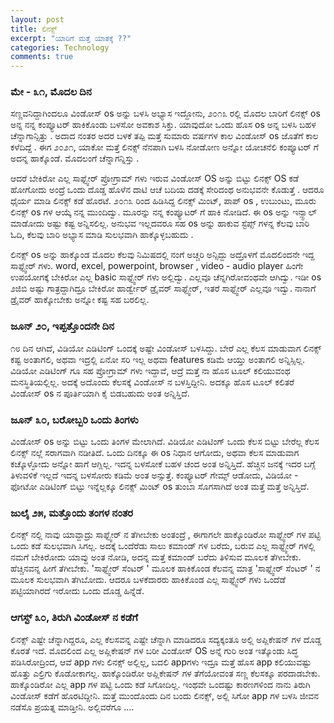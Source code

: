 ```yaml
---
layout: post
title: ಲಿನಕ್ಸ್
excerpt: "ಯಾರಿಗೆ ಮತ್ತೆ ಯಾತಕ್ಕೆ ??"
categories: Technology
comments: true
---
```


### **ಮೇ - ೩೧, ಮೊದಲ ದಿನ** <br>
<p> ಸಣ್ಣವನಿದ್ದಾಗಿಂದಲೂ ವಿಂಡೋಸ್ os ಅನ್ನು  ಬಳಸಿ ಅಭ್ಯಾಸ ಇದ್ದೋನು, ೨೦೧೩ ರಲ್ಲಿ ಮೊದಲ ಬಾರಿಗೆ ಲಿನಕ್ಸ್ os  ಅನ್ನ ನನ್ನ ಕಂಪ್ಯೂಟರ್ ಹಾಕಿಕೊಂಡು ಬಳಸೋ ಅವಕಾಶ ಸಿಕ್ತು. ಯಾವುದೋ ಒಂದು ಹೊಸ os ಅನ್ನ ಬಳಸಿ ಬಹಳ ಚೆನ್ನಾಗಾನ್ಸಿತ್ತು  . ಅದಾದ ನಂತರ ಅದರ ಬಳಕೆ ತಪ್ಪಿ ಮತ್ತೆ ಸುಮಾರು ವರ್ಷಗಳ ಕಾಲ ವಿಂಡೋಸ್ os ಜೊತೆಗೆ ಕಾಲ ಕಳೆದಿದ್ದೆ . ಈಗ ೨೦೨೧, ಯಾಕೋ ಮತ್ತೆ ಲಿನಕ್ಸ್ ನೆನಪಾಗಿ ಬಳಸಿ ನೋಡೋಣ ಅನ್ನೋ ಯೋಚನೆಲಿ ಕಂಪ್ಯೂಟರ್ ಗೆ ಅದನ್ನ ಹಾಕ್ಕೊಂಡೆ. ಮೊದಲಂಗೆ ಚೆನ್ನಾಗನ್ನಿಸ್ತು . </p>

<p>
ಆದರೆ ಬೇಕಿರೋ ಎಲ್ಲ ಸಾಫ್ಟ್ವೇರ್ ಪ್ರೋಗ್ರಾಮ್ ಗಳು ಇರುವ ವಿಂಡೋಸ್ OS   ಅನ್ನು ಬಿಟ್ಟು ಲಿನಕ್ಸ್ OS  ಕಡೆ ಹೋಗೋದು ಅಂದ್ರೆ ಒಂದು ದೊಡ್ಡ ಹೊಳೆನ ದಾಟಿ ಆಚೆ ಬದಿಯ ದಡಕ್ಕೆ ಸೇರಿದಂಥ ಅನುಭವನೇ ಕೊಡುತ್ತೆ . ಆದರೂ ಧೈರ್ಯ ಮಾಡಿ ಲಿನಕ್ಸ್ ಕಡೆ ಹೊರಟೆ. 
೨೦೧೩ ರಿಂದ ಹಿಡಿಸಿದ್ದ ಲಿನಕ್ಸ್ ಮಿಂಟ್, ಪಾಪ್ os , ಉಬುಂಟು, ಮೂರು ಲಿನಕ್ಸ್ os ಗಳ ಆಯ್ಕೆ ನನ್ನ ಮುಂದಿದ್ವು. ಮೂರನ್ನು ನನ್ನ ಕಂಪ್ಯೂಟರ್ ಗೆ ಹಾಕಿ ನೋಡಿದೆ. ಈ os ಅನ್ನು ಇನ್ಸ್ಟಾಲ್ ಮಾಡೋದು ಅಷ್ಟು ಕಷ್ಟ ಅನ್ನಿಸಲಿಲ್ಲ. ಅನುಭವ ಇಲ್ಲದವರೂ ಸಹ os ಅನ್ನು ಹಾಕುವ ಸ್ಟೆಪ್ಸ್ ಗಳನ್ನ ಕೆಲವು ಬಾರಿ ಓದಿ, ಕೆಲವು ಬಾರಿ ಅಭ್ಯಾಸ ಮಾಡಿ ಸುಲಭವಾಗಿ ಹಾಕ್ಕೊಳ್ಳಬಹುದು . 
</p>

<p>ಲಿನಕ್ಸ್ os ಅನ್ನು ಹಾಕ್ಕೊಂಡ ಮೊದಲ ಕೆಲವು ನಿಮಿಷದಲ್ಲಿ ನಂಗೆ ಅಚ್ಚರಿ ಅನ್ಸಿದ್ದು ಅದ್ರೊಳಗೆ ಮೊದಲಿಂದನೇ ಇದ್ದ ಸಾಫ್ಟ್ವೇರ್ ಗಳು. word, excel, powerpoint, browser , video - audio player ಹಿಂಗೇ ಉಪಯೋಗಕ್ಕೆ ಬೇಕಿರೋ ಎಲ್ಲ basic ಸಾಫ್ಟ್ವೇರ್ ಗಳು ಅಲ್ಲಿದ್ವು. ಎಲ್ಲವೂ ಚೆನ್ನಗಿರೋವಂಥವೇ ಆಗಿದ್ವು. ಇಡೀ os ೨ಜಿಬಿ ಅಷ್ಟು ಗಾತ್ರದ್ದಾಗಿದ್ರೂ ಬೇಕಿರೋ ಹಾರ್ಡ್ವೇರ್ ಡ್ರೈವರ್ ಸಾಫ್ಟ್ವೇರ್, ಇತರೆ ಸಾಫ್ಟ್ವೇರ್ ಎಲ್ಲವೂ ಇದ್ವು. ನಾನಾಗೆ ಡ್ರೈವರ್ ಹಾಕ್ಕೋಬೇಕು ಅನ್ನೋ ಕಷ್ಟ ಸಹ ಬರಲಿಲ್ಲ. 
</p>

### **ಜೂನ್ ೨೦, ಇಪ್ಪತ್ತೊಂದನೇ ದಿನ** <br>
<p> ೧೮ ದಿನ ಆಗಿದೆ, ವಿಡಿಯೋ ಎಡಿಟಿಂಗ್ ಒಂದಕ್ಕೆ ಅಷ್ಟೇ ವಿಂಡೋಸ್ ಬಳಸಿದ್ದು. ಬೇರೆ ಎಲ್ಲ ಕೆಲಸ ಮಾಡುವಾಗ ಲಿನಕ್ಸ್ ಕಷ್ಟ ಅಂತಾಗಲಿ, ಅಥವಾ ಇದ್ರಲ್ಲಿ ಏನೋ ಸರಿ ಇಲ್ಲ ಅಥವಾ features ಕಡಿಮೆ ಆಯ್ತು ಅಂತಾಗಲಿ ಅನ್ನಿಸ್ಸಿಲ್ಲ. ವಿಡಿಯೋ ಎಡಿಟಿಂಗ್ ಗೂ ಸಹ ಪ್ರೋಗ್ರಾಮ್ ಗಳು ಇದ್ದಾವೆ, ಆದ್ರೆ ಮತ್ತೆ ನಾ ಹೊಸ ಟೂಲ್ ಕಲಿಯುವಂಥ ಮನಸ್ಥಿತಿಯಲ್ಲಿಲ್ಲ. ಅದಕ್ಕೆ ಅದೊಂದು ಕೆಲಸಕ್ಕೆ ವಿಂಡೋಸ್ ನ ಬಳಸ್ತಿದ್ದೀನಿ. ಅದಕ್ಕೂ ಹೊಸ ಟೂಲ್ ಕಲಿತರೆ ವಿಂಡೋಸ್ os  ನ ಪೂರ್ತಿಯಾಗಿ ಕೈ ಬಿಡಬಹುದು  ಅಂತ ಅನ್ನಿಸ್ತಿದೆ. </p>

### **ಜೂನ್ ೩೦, ಬರೋಬ್ಬರಿ ಒಂದು ತಿಂಗಳು** <br>

<p> ವಿಂಡೋಸ್ os ಅನ್ನು ಬಿಟ್ಟು ಒಂದು ತಿಂಗಳ ಮೇಲಾಗಿದೆ. ವಿಡಿಯೋ ಎಡಿಟಿಂಗ್ ಒಂದು ಕೆಲಸ ಬಿಟ್ಟು ಬೇರೆಲ್ಲ ಕೆಲಸ ಲಿನಕ್ಸ್ ನಲ್ಲೆ ಸರಾಗವಾಗಿ ನಡೀತಿದೆ. ಒಂದು ದಿನಕ್ಕೂ ಈ os ನಿಧಾನ ಆಗೋದು, ಅಥವಾ ಕೆಲಸ ಮಾಡುವಾಗ ಕಚ್ಕೊಳ್ಳೋದು ಅನ್ನೋ ಹಾಗೆ ಆಗ್ಲಿಲ್ಲ. ಇದನ್ನ ಬಳಸೋಕೆ ಬಹಳ ಚಂದ ಅಂತ ಅನ್ನಿಸ್ತಿದೆ. ಹೆಚ್ಚಿನ ಜನಕ್ಕೆ ಇದರ ಬಗ್ಗೆ ತಿಳುವಳಿಕೆ ಇಲ್ಲದೆ ಇದನ್ನ ಬಳಸೋರು ಕಡಿಮೆ ಅಂತ ಅನ್ಸುತ್ತೆ. ಕಂಪ್ಯೂಟರ್ ಗೇಮ್ಸ್  ಆಡೋದು, ವಿಡಿಯೋ - ಫೋಟೋ ಎಡಿಟಿಂಗ್ ಬಿಟ್ಟು ಇನ್ನೆಲ್ಲಕ್ಕೂ ಲಿನಕ್ಸ್ ಮಿಂಟ್ os ತುಂಬಾ ಸೊಗಸಾಗಿದೆ ಅಂತ ಮತ್ತೆ ಮತ್ತೆ ಅನ್ನಿಸ್ತಿದೆ.  
</p>

### **ಜುಲೈ ೨೫, ಮತ್ತೊಂದು ತಂಗಳ ನಂತರ** <br>

<p> ಲಿನಕ್ಸ್ ನಲ್ಲಿ ನಾವು ಯಾವ್ದಾದ್ರು ಸಾಫ್ಟ್ವೇರ್ ನ ತೆಗೀಬೇಕು ಅಂತಂದ್ರೆ , ಈಗಾಗಲೇ ಹಾಕ್ಕೊಂಡಿರೋ ಸಾಫ್ಟ್ವೇರ್ ಗಳ ಪಟ್ಟಿ ಒಂದು ಕಡೆ ಸುಲಭವಾಗಿ ಸಿಗಲ್ಲ. 
ಅದಕ್ಕೆ ಒಂದೆರೆಡು ಸಾಲು ಕಮಾಂಡ್ ಗಳ  ಬರೆದು, ಬರುವ ಎಲ್ಲ ಸಾಫ್ಟ್ವೇರ್  ಗಳಲ್ಲಿ ನಮಗೆ ಬೇಕಿರೋದು ಯಾವ್ದು ಅಂತ ನೋಡಿ, ಅದನ್ನ ಮತ್ತೆ ಕಮಾಂಡ್ ಬರೆದು ತಿಳಿಸುವ ಮೂಲಕ ತೆಗೀಬೇಕು. ಹೆಚ್ಚಿನವನ್ನ ಹೀಗೆ ತೆಗೀಬೇಕು. 'ಸಾಫ್ಟ್ವೇರ್ ಸೆಂಟರ್ ' ಮೂಲಕ ಹಾಕಿಕೊಂಡ ಕೆಲವನ್ನ ಮಾತ್ರ 'ಸಾಫ್ಟ್ವೇರ್ ಸೆಂಟರ್ ' ನ ಮೂಲಕ ಸುಲಭವಾಗಿ ತೆಗಿಬೋದು. ಆದರೂ ಬಳಕೆದಾರರು ಹಾಕಿಕೊಂಡ ಎಲ್ಲ ಸಾಫ್ಟ್ವೇರ್ ಗಳು ಒಂದೆಡೆ ಪಟ್ಟಿಯಾಗಿರದೆ ಇರೋದು ಒಂದು ದೊಡ್ಡ ಹಿನ್ನೆಡೆ. 
</p>

### **ಆಗಸ್ಟ್ ೩೦, ತಿರುಗಿ ವಿಂಡೋಸ್ ನ ಕಡೆಗೆ** <br>
<p> ಲಿನಕ್ಸ್ ಎಷ್ಟೇ ಚೆನ್ನಾಗಿದ್ದರೂ, ಎಲ್ಲ ಕೆಲಸವನ್ನ ಎಷ್ಟೇ ಚೆನ್ನಾಗಿ ಮಾಡಿದರೂ ಸದ್ಯಕ್ಕಂತೂ ಅಲ್ಲಿ ಅಪ್ಲಿಕೇಷನ್ ಗಳ ದೊಡ್ಡ ಕೊರತೆ ಇದೆ. ಮೊದಲಿಂದ ಎಲ್ಲ ಅಪ್ಲಿಕೇಷನ್ ಗಳ ಬರೀ ವಿಂಡೋಸ್ OS ಅನ್ನೆ ಗುರಿ ಅಂತ ಇತ್ಕೊಂಡು ಸಿದ್ಧ ಪಡಿಸಿರೋದ್ರಿಂದ, ಆವೆ app ಗಳು ಲಿನಕ್ಸ್ ಅಲ್ಲಿಲ್ಲ, ಬದಲಿ appಗಳು ಇದ್ರೂ ಮತ್ತೆ ಹೊಸ app ಕಲಿಯುವಷ್ಟು ಹೊತ್ತು ಎಲ್ರಿಗು ಕೊಡೋಕಾಗಲ್ಲ. ಹಾಕ್ಕೊಂಡಿರೋ ಅಪ್ಲಿಕೇಷನ್ ಗಳ ತೆಗೆಯೋವಂತ ಸಣ್ಣ ಕೆಲಸಕ್ಕೂ ಪರದಾಡಬೇಕು. ಹಾಕ್ಕೊಂಡಿರೋ ಎಲ್ಲ app ಗಳ ಪಟ್ಟಿ ಒಂದು ಕಡೆ ಸಿಗೋದಿಲ್ಲ. ಇಂಥವೇ ಒಂದಷ್ಟು ಕಾರಣಗಳಿಂದ ನಾನು ತಿರುಗಿ ವಿಂಡೋಸ್ ಕಡೆಗೆ ಹೊರಟಿದ್ದೀನಿ. ಮತ್ತೆ ಮುಂದೊಂದು ದಿನ ಬಂದು ಲಿನಕ್ಸ್, ಅಲ್ಲಿ ಸಿಗೋ app ಗಳ ಬಳಸಿ ಜೀವನ ನಡೆಸೊ ಪ್ರಯತ್ನ ಮಾಡ್ತೀನಿ. ಅಲ್ಲಿವರೆಗೂ ....
</p>
